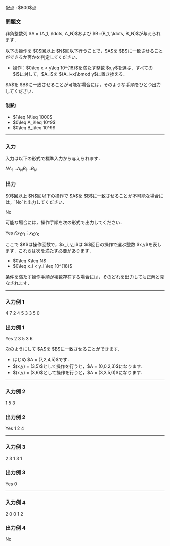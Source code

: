 
<div>

<span>

<span>

<p>
配点 : $800$点
</p>

<div>

<section>

### **問題文**

<p>
非負整数列 $A = (A_1, \ldots, A_N)$および $B=(B_1, \ldots, B_N)$が与えられます．
</p>

<p>
以下の操作を $0$回以上 $N$回以下行うことで，$A$を $B$に一致させることができるか否かを判定してください．
</p>

<ul>

<li>
操作：$0\leq x < y\leq 10^{18}$を満たす整数 $x,y$を選ぶ．すべての $i$に対して，$A_i$を $(A_i+x)\bmod y$に置き換える．
</li>

</ul>

<p>
$A$を $B$に一致させることが可能な場合には，そのような手順をひとつ出力してください．
</p>

</section>

</div>

<div>

<section>

### **制約**

<ul>

<li>
$1\leq N\leq 1000$
</li>

<li>
$0\leq A_i\leq 10^9$
</li>

<li>
$0\leq B_i\leq 10^9$
</li>

</ul>

</section>

</div>

---

<div>

<div>

<section>

### **入力**

<p>
入力は以下の形式で標準入力から与えられます．
</p>

<div>

$N$$A_1$$\ldots$$A_N$$B_1$$\ldots$$B_N$
</div>

</section>

</div>

<div>

<section>

### **出力**

<p>
$0$回以上 $N$回以下の操作で $A$を $B$に一致させることが不可能な場合には，`No`と出力してください．
</p>

<div>

No

</div>

<p>
可能な場合には，操作手順を次の形式で出力してください．
</p>

<div>

Yes
$K$$x_1$$y_1$$\vdots$$x_K$$y_K$
</div>

<p>
ここで $K$は操作回数で，$x_i, y_i$は $i$回目の操作で選ぶ整数 $x,y$を表します．これらは次を満たす必要があります．
</p>

<ul>

<li>
$0\leq K\leq N$
</li>

<li>
$0\leq x_i < y_i \leq 10^{18}$
</li>

</ul>

<p>
条件を満たす操作手順が複数存在する場合には，そのどれを出力しても正解と見なされます．
</p>

</section>

</div>

</div>

---

<div>

<section>

### **入力例 1**

<div>

4
7 2 4 5
3 3 5 0

</div>

</section>

</div>

<div>

<section>

### **出力例 1**

<div>

Yes
2
3 5
3 6

</div>

<p>
次のようにして $A$を $B$に一致させることができます．
</p>

<ul>

<li>
はじめ $A = (7,2,4,5)$です．
</li>

<li>
$(x,y) = (3,5)$として操作を行うと，$A = (0,0,2,3)$になります．
</li>

<li>
$(x,y) = (3,6)$として操作を行うと，$A = (3,3,5,0)$になります．
</li>

</ul>

</section>

</div>

---

<div>

<section>

### **入力例 2**

<div>

1
5
3

</div>

</section>

</div>

<div>

<section>

### **出力例 2**

<div>

Yes
1
2 4

</div>

</section>

</div>

---

<div>

<section>

### **入力例 3**

<div>

2
3 1
3 1

</div>

</section>

</div>

<div>

<section>

### **出力例 3**

<div>

Yes
0

</div>

</section>

</div>

---

<div>

<section>

### **入力例 4**

<div>

2
0 0
1 2

</div>

</section>

</div>

<div>

<section>

### **出力例 4**

<div>

No

</div>

</section>

</div>

</span>

</span>

</div>
